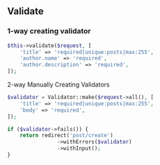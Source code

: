 

## Validate 

### 1-way creating validator
```php
$this->validate($request, [
    'title' => 'required|unique:posts|max:255',
    'author.name' => 'required',
    'author.description' => 'required',
]);

```

2-way Manually Creating Validators
```php
$validator = Validator::make($request->all(), [
    'title' => 'required|unique:posts|max:255',
    'body' => 'required',
]);

if ($validator->fails()) {
    return redirect('post/create')
                ->withErrors($validator)
                ->withInput();
}

```
